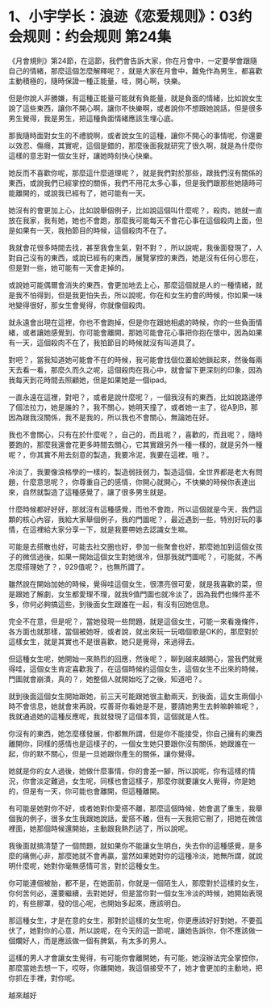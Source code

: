 # 1、小宇学长：浪迹《恋爱规则》：03约会规则：约会规则  第24集

《月會規則》第24節，在這節，我們會告訴大家，你在月會中，一定要學會跟隨自己的情緒，那麼這個怎麼解釋呢？，就是大家在月會中，難免作為男生，都喜歡主動積極的，隨時保證一種正能量，哇，開心啊，快樂。

但是你說人非勝嫌，有這種正能量可能就有負能量，就是負面的情緒，比如說女生說了這些東西，讓你不開心啊，讓你不快樂啊，或者說你不想跟她說話，但是很多男生覺得，我是男生，把這種負面情緒應該生埋心底。

那我隨時面對女生的不禮貌啊，或者說女生的這種，讓你不開心的事情呢，你還要以效忍、傷癮，其實呢，這個是錯的，那麼後面我就研究了很久啊，就是為什麼你這樣的意志對一個女生好，讓她時刻快心快樂。

她反而不喜歡你呢，那麼這什麼道理呢？，就是我們對於那些，跟我們沒有關係的東西，或說我們已經掌控的關係，我們不用花太多心事，但是我們跟那些她隨時可能離開的，或說我已經有了，她可能有一天。

她沒有的會更加上心，比如說舉個例子，比如說這個叫什麼呢？，殺肉，她就一直放在我家，我有她，她也不會跑，那麼我可能每天不會花心事在這個殺肉上面，但是如果有一天，我拍節目的時候，這個殺肉不在了。

我就會花很多時間去找，甚至我會生氣，對不對？，所以說呢，我後面發現了，人對自己沒有的東西，或說已經有的東西，展覽掌控的東西，她是沒有任何心思在，但是對一些，她可能有一天會走掉的。

或說她可能偶爾會消失的東西，會更加地去上心，那麼這個就是人的一種情緒，就是我不怕得到，但是我更怕失去，所以說呢，你在和女生約會的時候，你如果一味地變得很好，那女生會覺得，你就像個殺肉。

就永遠會出現在這裡，你也不會跑掉，但是你在跟她相處的時候，你的一些負面情緒，或者讓她感覺到，你可能會離開，那她可能會花心事把你抱在懷中，因為如果有一天，這個殺肉不在了，我拍節目的時候就沒有叫道具了。

對吧？，當我知道她可能會不在的時候，我可能會找個位置給她鎖起來，然後每兩天去看一看，那麼久而久之呢，這個殺肉在我心中，就會留下更深刻的印象，因為我每天到花時間去照顧她，但是如果她是一個ipad。

一直永遠在這裡，對吧？，或者是說什麼呢？，一個我沒有的東西，比如說路邊停了個法拉力，她是誰的？，我不關心，她明天撞了，或者她一主了，從A到B，那因為跟我沒關係，我不是我的，所以我也不會關心，無論她在好。

我也不會關心，只有在於什麼呢？，自己的，而且呢？，喜歡的，而且呢？，隨時要跑的，那麼我還會花更多時間去關心，它其實跟另外一種一樣的，就是另外一種呢？，你其實不用去刻意的製造，我要冷泥，我要在這裡，哦？。

冷淡了，我要像浪格學的一樣的，製造弱技弱力，製造這個，全世界都是老大有問題，什麼意思呢？，你尊重自己的感情，你開心就開心，不快樂的時候你表達出來，自然就製造了這種感覺了，讓了很多男生就是。

什麼時候都好好好，那就沒有這種感覺，而他不會跑，所以這個就是今天，我們這顆的核心內容，我給大家舉個例子，我的門圖呢？，最近遇到一些，特別好玩的事情，在這裡給大家分享一下，就是我要帶她去認識女生嘛。

可能是去搭散也好，可能去社交圈也好，參加一些聚會也好，那麼她加到這個女孩子的微信過後，如果一開始這個女生對她很冷，但那我就門圖呢？，可能就，不再怎麼搭理她了？，929值呢？，也無所謂了。

雖然說在開始加她的時候，覺得哇這個女生，很漂亮很可愛，就是我喜歡的菜，但是跟她了解劇，女生都愛理不理，就我9值門圖也就冷淡了，因為我們也條件差不多，你何必夠搞這些，到後面女生跟誰在一起，有沒有回她信息。

完全不在意，但是呢？，當她發現一些問題，就是這個女生，可能一來看幾條件，各方面也就那樣，當個被她呀，或者說，就出來玩一玩唱個歌是OK的，那麼對於這樣女生，就是其實也不是很喜歡，她只是覺得，來過得去。

但這種女生呢，她開始一來熱烈的回應，然後呢？，聊到越來越開心，當我們就覺得哇，這個女生肯定喜歡我了，在這個時候約這個女生，這個女生不出來的時候，門圖就會崩潰，真的？，她整個人就開始吃了之後，知道吧？。

就到後面這個女生開始跟她，前三天可能跟她很主動兩天，到後面，這女生兩個小時不會信息，她就會來再說，哎善哥你看她是不是，要請她男生去幹嘛幹嘛呢？，我就通過她的這種反應呢，我就發現了這個本質，這個就是人性。

你沒有的東西，她怎麼樣發展，你都無所謂，但是你不能接受，你自己擁有的東西離開你，同樣的感情也是這樣子的，一個女生她只要跟你沒有關係，她跟誰在一起，你的默不關心，但是一旦她跟你產生的關係，讓你覺得。

她就是你的女人過後，她做什麼事情，你的會差一腳，所以說呢，你有這樣的情況，你會淡定難過，女生呢，同樣也會這樣子，那麼你就要讓女人覺得，你是她的，但是有一天，你可能也會離開，但這種離開。

有可能是她對你不好，或者她對你愛搭不離，那麼這個時候，她會選了重生，我舉個我的例子，很多女生我跟她說話，愛搭不離，但有一天我把它刪了，把她在微信裡面，她那個時候還開始，主動跟我熱烈逃了，所以說呢。

我後面就搞清楚了一個問題，就如果你不能讓女生明白，失去你的這種感覺，是多麼的痛側心非，那麼她就不會再贏，當然如果她對你的這種冷淡，她無所謂，就說明什麼呢，她對你毫無感情可言，對於這種女生。

你可能連個被胎，都不是，在她面前，你就是一個陌生人，那麼對於這樣的女生，你何苦何必，還要繼續，去對她好，但是當你對一個女生冷淡的時候，她開始表現的，有些膠罩，發的信心呢，也開始多起來，應該明白。

那這種女生，才是在意的女生，那對於這樣的女生呢，你更應該好好對她，不要孤伏了，她對你的心意，所以說呢，在今天的這一節呢，讓她告訴你，你不應該做一個爛好人，而是應該做一個有脾氣，有太多的男人。

這樣的男人才會讓女生覺得，有可能你會離開她，有可能，她沒辦法完全掌控你，那麼當她去想一下，哎呀，你離開她，我這個接受不了，她才會更加的主動地，把你抓在手裡，對你呢。

越來越好